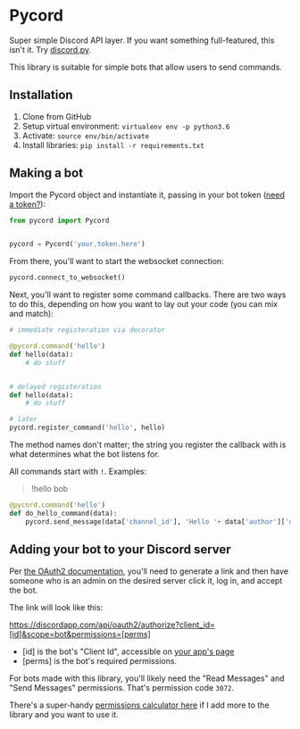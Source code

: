 # Pycord

Super simple Discord API layer. If you want something full-featured, this isn't it. Try [discord.py](https://github.com/Rapptz/discord.py).

This library is suitable for simple bots that allow users to send commands.

## Installation

1. Clone from GitHub
2. Setup virtual environment: `virtualenv env -p python3.6`
3. Activate: `source env/bin/activate`
4. Install libraries: `pip install -r requirements.txt`

## Making a bot

Import the Pycord object and instantiate it, passing in your bot token ([need a token?](https://discordapp.com/developers/applications/me)):

```python
from pycord import Pycord


pycord = Pycord('your.token.here')
```

From there, you'll want to start the websocket connection:

```python
pycord.connect_to_websocket()
```

Next, you'll want to register some command callbacks. There are two ways to do this, depending on how you want to lay out your code (you can mix and match):

```python
# immediate registeration via decorator

@pycord.command('hello')
def hello(data):
    # do stuff


# delayed registeration
def hello(data):
    # do stuff

# later
pycord.register_command('hello', hello)
```

The method names don't matter; the string you register the callback with is what determines what the bot listens for.

All commands start with `!`. Examples:

> !hello bob

```python
@pycord.command('hello')
def do_hello_command(data):
    pycord.send_message(data['channel_id'], 'Hello '+ data['author']['username'])
```

## Adding your bot to your Discord server

Per [the OAuth2 documentation](https://discordapp.com/developers/docs/topics/oauth2#adding-bots-to-guilds), you'll need to generate a link and then
have someone who is an admin on the desired server click it, log in, and accept the bot.

The link will look like this:

https://discordapp.com/api/oauth2/authorize?client_id=[id]&scope=bot&permissions=[perms]

* [id] is the bot's "Client Id", accessible on [your app's page](https://discordapp.com/developers/applications/me)
* [perms] is the bot's required permissions.

For bots made with this library, you'll likely need the "Read Messages" and "Send Messages" permissions. That's permission code `3072`.

There's a super-handy [permissions calculator here](https://discordapi.com/permissions.html) if I add more to the library and you want to use it.
